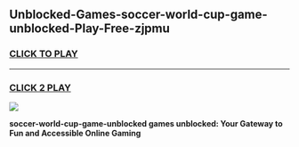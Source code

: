 
## Unblocked-Games-soccer-world-cup-game-unblocked-Play-Free-zjpmu
<h3>
<a href="https://premium76.site?title=soccer-world-cup-game-unblocked&ref=18A1">CLICK TO PLAY</a></h3>
<hr>

<h3>
<a href="https://premium76.site?title=soccer-world-cup-game-unblocked&ref=18A1">CLICK 2 PLAY</a>
  
</h3>

<a href="https://premium76.site?title=soccer-world-cup-game-unblocked&ref=18A1"><img src="https://clearcache.store/games.png"></a>


**soccer-world-cup-game-unblocked games unblocked: Your Gateway to Fun and Accessible Online Gaming**
